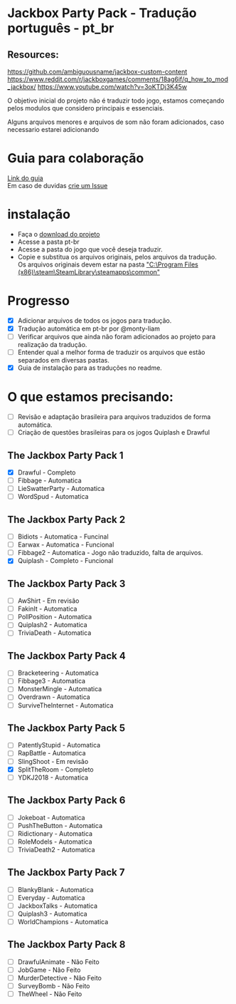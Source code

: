 # Jackbox Party Pack - Tradução português - pt_br
## Resources:
https://github.com/ambiguousname/jackbox-custom-content
https://www.reddit.com/r/jackboxgames/comments/18ag6if/q_how_to_mod_jackbox/
https://www.youtube.com/watch?v=3oKTDj3K45w


O objetivo inicial do projeto não é traduzir todo jogo, estamos começando pelos modulos que considero principais e essenciais.  

Alguns arquivos menores e arquivos de som não foram adicionados, caso necessario estarei adicionando    

# Guia para colaboração
[Link do guia](https://github.com/RafaRed/JackboxPartyPack-Localization/tree/main/pt-br/guia%20de%20tradu%C3%A7%C3%A3o)  
Em caso de duvidas [crie um Issue](https://github.com/RafaRed/JackboxPartyPack-Localization/issues/new)

# instalação
- Faça o [download do projeto](https://github.com/RafaRed/JackboxPartyPack-Localization/archive/refs/heads/main.zip)  
- Acesse a pasta pt-br
- Acesse a pasta do jogo que você deseja traduzir.
- Copie e substitua os arquivos originais, pelos arquivos da tradução.  
Os arquivos originais devem estar na pasta ["C:\Program Files (x86)\steam\SteamLibrary\steamapps\common"](https://savelocation.net/steam-library-folder)

# Progresso

- [x] Adicionar arquivos de todos os jogos para tradução.
- [x] Tradução automática em pt-br por @monty-liam
- [ ] Verificar arquivos que ainda não foram adicionados ao projeto para realização da tradução.
- [ ] Entender qual a melhor forma de traduzir os arquivos que estão separados em diversas pastas.
- [x] Guia de instalação para as traduções no readme.

# O que estamos precisando:
- [ ] Revisão e adaptação brasileira para arquivos traduzidos de forma automática.
- [ ] Criação de questões brasileiras para os jogos Quiplash e Drawful 

## The Jackbox Party Pack 1
- [x] Drawful - Completo
- [ ] Fibbage - Automatica
- [ ] LieSwatterParty - Automatica
- [ ] WordSpud - Automatica
## The Jackbox Party Pack 2
- [ ] Bidiots - Automatica - Funcinal
- [ ] Earwax - Automatica - Funcional
- [ ] Fibbage2 - Automatica - Jogo não traduzido, falta de arquivos.
- [x] Quiplash - Completo - Funcional
## The Jackbox Party Pack 3
- [ ] AwShirt - Em revisão
- [ ] FakinIt - Automatica
- [ ] PollPosition - Automatica
- [ ] Quiplash2 - Automatica
- [ ] TriviaDeath - Automatica
## The Jackbox Party Pack 4
- [ ] Bracketeering - Automatica
- [ ] Fibbage3 - Automatica
- [ ] MonsterMingle - Automatica
- [ ] Overdrawn - Automatica
- [ ] SurviveTheInternet - Automatica
## The Jackbox Party Pack 5
- [ ] PatentlyStupid - Automatica
- [ ] RapBattle - Automatica
- [ ] SlingShoot - Em revisão
- [x] SplitTheRoom - Completo
- [ ] YDKJ2018 - Automatica
## The Jackbox Party Pack 6
- [ ] Jokeboat - Automatica
- [ ] PushTheButton - Automatica
- [ ] Ridictionary - Automatica
- [ ] RoleModels - Automatica
- [ ] TriviaDeath2 - Automatica
## The Jackbox Party Pack 7
- [ ] BlankyBlank - Automatica
- [ ] Everyday - Automatica
- [ ] JackboxTalks - Automatica
- [ ] Quiplash3 - Automatica
- [ ] WorldChampions - Automatica
## The Jackbox Party Pack 8
- [ ] DrawfulAnimate - Não Feito
- [ ] JobGame - Não Feito
- [ ] MurderDetective - Não Feito
- [ ] SurveyBomb - Não Feito
- [ ] TheWheel - Não Feito

